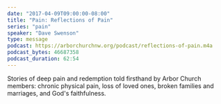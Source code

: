 ```yaml
---
date: "2017-04-09T09:00:00-08:00"
title: "Pain: Reflections of Pain"
series: "pain"
speaker: "Dave Swenson"
type: message
podcast: https://arborchurchnw.org/podcast/reflections-of-pain.m4a
podcast_bytes: 46687358 
podcast_duration: 62:54
---
```


Stories of deep pain and redemption told firsthand by Arbor Church members: chronic physical pain, loss of loved ones, broken families and marriages, and God's faithfulness. 

